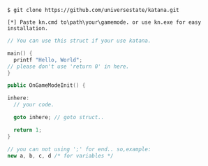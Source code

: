 ```
$ git clone https://github.com/universestate/katana.git
```
`[*] Paste kn.cmd to\path\your\gamemode. or use kn.exe for easy installation.`
```c++
// You can use this struct if your use katana.

main() {
  printf "Hello, World";
// please don't use 'return 0' in here.
}

public OnGameModeInit() {

inhere:
  // your code.

  goto inhere; // goto struct..

  return 1;
}

// you can not using ';' for end.. so,example:
new a, b, c, d /* for variables */
```
